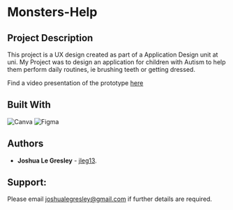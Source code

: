# Monsters-Help

## Project Description

This project is a UX design created as part of a Application Design unit at uni. My Project was to design an application for children with Autism to help them perform daily routines, ie brushing teeth or getting dressed.

Find a video presentation of the prototype [here](https://www.youtube.com/watch?v=_zyF0l8guC8)

## Built With

![Canva](https://img.shields.io/badge/Canva-%2300C4CC.svg?style=for-the-badge&logo=Canva&logoColor=white)
![Figma](https://img.shields.io/badge/figma-%23F24E1E.svg?style=for-the-badge&logo=figma&logoColor=white)

## Authors

* **Joshua Le Gresley**  - [jleg13](https://https://github.com/jleg13).

## Support:
Please email joshualegresley@gmail.com if further details are required.
